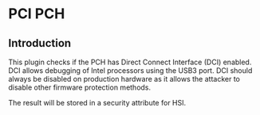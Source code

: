 PCI PCH
=======

Introduction
------------

This plugin checks if the PCH has Direct Connect Interface (DCI) enabled.
DCI allows debugging of Intel processors using the USB3 port. DCI should always
be disabled on production hardware as it allows the attacker to disable other
firmware protection methods.

The result will be stored in a security attribute for HSI.
